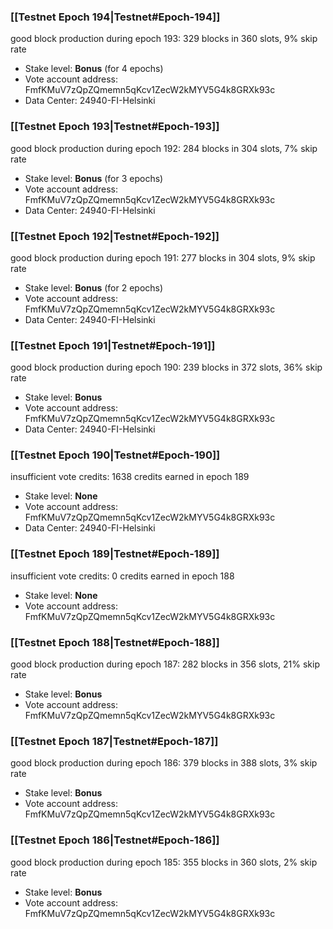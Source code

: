 ### [[Testnet Epoch 194|Testnet#Epoch-194]]
good block production during epoch 193: 329 blocks in 360 slots, 9% skip rate
* Stake level: **Bonus** (for 4 epochs)
* Vote account address: FmfKMuV7zQpZQmemn5qKcv1ZecW2kMYV5G4k8GRXk93c
* Data Center: 24940-FI-Helsinki
### [[Testnet Epoch 193|Testnet#Epoch-193]]
good block production during epoch 192: 284 blocks in 304 slots, 7% skip rate
* Stake level: **Bonus** (for 3 epochs)
* Vote account address: FmfKMuV7zQpZQmemn5qKcv1ZecW2kMYV5G4k8GRXk93c
* Data Center: 24940-FI-Helsinki
### [[Testnet Epoch 192|Testnet#Epoch-192]]
good block production during epoch 191: 277 blocks in 304 slots, 9% skip rate
* Stake level: **Bonus** (for 2 epochs)
* Vote account address: FmfKMuV7zQpZQmemn5qKcv1ZecW2kMYV5G4k8GRXk93c
* Data Center: 24940-FI-Helsinki
### [[Testnet Epoch 191|Testnet#Epoch-191]]
good block production during epoch 190: 239 blocks in 372 slots, 36% skip rate
* Stake level: **Bonus**
* Vote account address: FmfKMuV7zQpZQmemn5qKcv1ZecW2kMYV5G4k8GRXk93c
* Data Center: 24940-FI-Helsinki
### [[Testnet Epoch 190|Testnet#Epoch-190]]
insufficient vote credits: 1638 credits earned in epoch 189
* Stake level: **None**
* Vote account address: FmfKMuV7zQpZQmemn5qKcv1ZecW2kMYV5G4k8GRXk93c
* Data Center: 24940-FI-Helsinki
### [[Testnet Epoch 189|Testnet#Epoch-189]]
insufficient vote credits: 0 credits earned in epoch 188
* Stake level: **None**
* Vote account address: FmfKMuV7zQpZQmemn5qKcv1ZecW2kMYV5G4k8GRXk93c
### [[Testnet Epoch 188|Testnet#Epoch-188]]
good block production during epoch 187: 282 blocks in 356 slots, 21% skip rate
* Stake level: **Bonus**
* Vote account address: FmfKMuV7zQpZQmemn5qKcv1ZecW2kMYV5G4k8GRXk93c
### [[Testnet Epoch 187|Testnet#Epoch-187]]
good block production during epoch 186: 379 blocks in 388 slots, 3% skip rate
* Stake level: **Bonus**
* Vote account address: FmfKMuV7zQpZQmemn5qKcv1ZecW2kMYV5G4k8GRXk93c
### [[Testnet Epoch 186|Testnet#Epoch-186]]
good block production during epoch 185: 355 blocks in 360 slots, 2% skip rate
* Stake level: **Bonus**
* Vote account address: FmfKMuV7zQpZQmemn5qKcv1ZecW2kMYV5G4k8GRXk93c